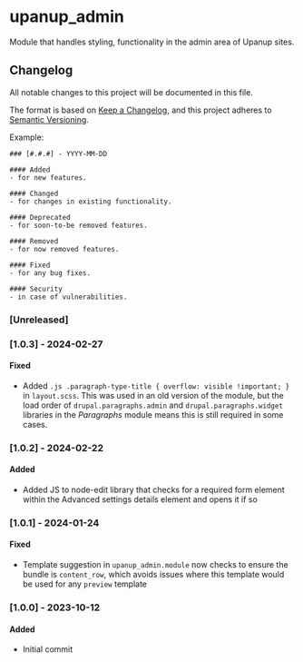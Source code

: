# upanup_admin
Module that handles styling, functionality in the admin area of Upanup sites.

## Changelog

All notable changes to this project will be documented in this file.

The format is based on [Keep a Changelog](https://keepachangelog.com/en/1.1.0/), and this project adheres to [Semantic Versioning](https://semver.org/spec/v2.0.0.html).

Example:

```
### [#.#.#] - YYYY-MM-DD

#### Added
- for new features.

#### Changed
- for changes in existing functionality.

#### Deprecated
- for soon-to-be removed features.

#### Removed
- for now removed features.

#### Fixed
- for any bug fixes.

#### Security
- in case of vulnerabilities.
```



### [Unreleased]

### [1.0.3] - 2024-02-27

#### Fixed
- Added `.js .paragraph-type-title { overflow: visible !important; }` in `layout.scss`. This was used in an old version of the module, but the load order of `drupal.paragraphs.admin` and `drupal.paragraphs.widget` libraries in the _Paragraphs_ module means this is still required in some cases.

### [1.0.2] - 2024-02-22

#### Added
- Added JS to node-edit library that checks for a required form element within the Advanced settings details element and opens it if so

### [1.0.1] - 2024-01-24

#### Fixed
- Template suggestion in `upanup_admin.module` now checks to ensure the bundle is `content_row`, which avoids issues where this template would be used for any `preview` template

### [1.0.0] - 2023-10-12

#### Added
- Initial commit
